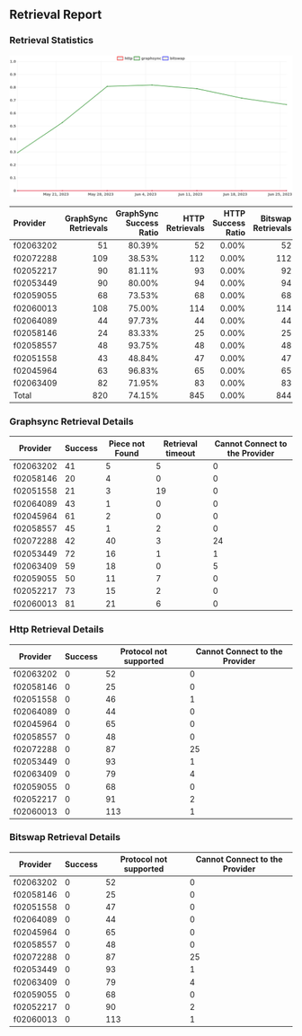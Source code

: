 ## Retrieval Report
### Retrieval Statistics
<img src="https://raw.githubusercontent.com/data-preservation-programs/filplus-checker-assets/main/filecoin-project/filecoin-plus-large-datasets/issues/1877/1687953578019.png"/>

| Provider  | GraphSync Retrievals | GraphSync Success Ratio | HTTP Retrievals | HTTP Success Ratio | Bitswap Retrievals | Bitswap Success Ratio |
| :-------- | -------------------: | ----------------------: | --------------: | -----------------: | -----------------: | --------------------: |
| f02063202 |                   51 |                  80.39% |              52 |              0.00% |                 52 |                 0.00% |
| f02072288 |                  109 |                  38.53% |             112 |              0.00% |                112 |                 0.00% |
| f02052217 |                   90 |                  81.11% |              93 |              0.00% |                 92 |                 0.00% |
| f02053449 |                   90 |                  80.00% |              94 |              0.00% |                 94 |                 0.00% |
| f02059055 |                   68 |                  73.53% |              68 |              0.00% |                 68 |                 0.00% |
| f02060013 |                  108 |                  75.00% |             114 |              0.00% |                114 |                 0.00% |
| f02064089 |                   44 |                  97.73% |              44 |              0.00% |                 44 |                 0.00% |
| f02058146 |                   24 |                  83.33% |              25 |              0.00% |                 25 |                 0.00% |
| f02058557 |                   48 |                  93.75% |              48 |              0.00% |                 48 |                 0.00% |
| f02051558 |                   43 |                  48.84% |              47 |              0.00% |                 47 |                 0.00% |
| f02045964 |                   63 |                  96.83% |              65 |              0.00% |                 65 |                 0.00% |
| f02063409 |                   82 |                  71.95% |              83 |              0.00% |                 83 |                 0.00% |
| Total     |                  820 |                  74.15% |             845 |              0.00% |                844 |                 0.00% |

### Graphsync Retrieval Details
| Provider  | Success | Piece not Found | Retrieval timeout | Cannot Connect to the Provider |
| --------- | ------- | --------------- | ----------------- | ------------------------------ |
| f02063202 | 41      | 5               | 5                 | 0                              |
| f02058146 | 20      | 4               | 0                 | 0                              |
| f02051558 | 21      | 3               | 19                | 0                              |
| f02064089 | 43      | 1               | 0                 | 0                              |
| f02045964 | 61      | 2               | 0                 | 0                              |
| f02058557 | 45      | 1               | 2                 | 0                              |
| f02072288 | 42      | 40              | 3                 | 24                             |
| f02053449 | 72      | 16              | 1                 | 1                              |
| f02063409 | 59      | 18              | 0                 | 5                              |
| f02059055 | 50      | 11              | 7                 | 0                              |
| f02052217 | 73      | 15              | 2                 | 0                              |
| f02060013 | 81      | 21              | 6                 | 0                              |

### Http Retrieval Details
| Provider  | Success | Protocol not supported | Cannot Connect to the Provider |
| --------- | ------- | ---------------------- | ------------------------------ |
| f02063202 | 0       | 52                     | 0                              |
| f02058146 | 0       | 25                     | 0                              |
| f02051558 | 0       | 46                     | 1                              |
| f02064089 | 0       | 44                     | 0                              |
| f02045964 | 0       | 65                     | 0                              |
| f02058557 | 0       | 48                     | 0                              |
| f02072288 | 0       | 87                     | 25                             |
| f02053449 | 0       | 93                     | 1                              |
| f02063409 | 0       | 79                     | 4                              |
| f02059055 | 0       | 68                     | 0                              |
| f02052217 | 0       | 91                     | 2                              |
| f02060013 | 0       | 113                    | 1                              |

### Bitswap Retrieval Details
| Provider  | Success | Protocol not supported | Cannot Connect to the Provider |
| --------- | ------- | ---------------------- | ------------------------------ |
| f02063202 | 0       | 52                     | 0                              |
| f02058146 | 0       | 25                     | 0                              |
| f02051558 | 0       | 47                     | 0                              |
| f02064089 | 0       | 44                     | 0                              |
| f02045964 | 0       | 65                     | 0                              |
| f02058557 | 0       | 48                     | 0                              |
| f02072288 | 0       | 87                     | 25                             |
| f02053449 | 0       | 93                     | 1                              |
| f02063409 | 0       | 79                     | 4                              |
| f02059055 | 0       | 68                     | 0                              |
| f02052217 | 0       | 90                     | 2                              |
| f02060013 | 0       | 113                    | 1                              |
